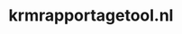 ---
layout: post
title:  "krmrapportagetool.nl"
internal_url:  "/dutchgov/krmrapportagetool.nl.html"
subdomains_count: 3
all_subdomains_count: 3
urls_count: 3
ssl_rank: 0
http_rank: 25
url_link: /data/krmrapportagetool.nl/urls.txt
all_subdomains_link: /data/krmrapportagetool.nl/all_subdomains.txt
subdomains_link: /data/krmrapportagetool.nl/subdomains.txt
categories: dutchgov
---